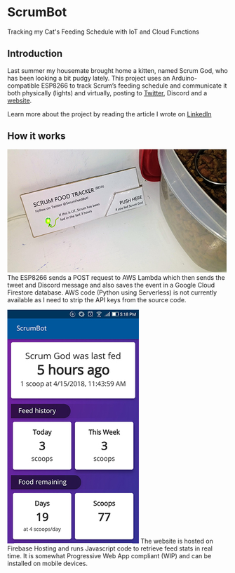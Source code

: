 # ScrumBot
Tracking my Cat's Feeding Schedule with IoT and Cloud Functions

## Introduction
Last summer my housemate brought home a kitten, named Scrum God, who has been looking a bit pudgy lately. This project uses an Arduino-compatible ESP8266 to track Scrum’s feeding schedule and communicate it both physically (lights) and virtually, posting to [Twitter](https://twitter.com/ScrumFeedBot), Discord and a [website](https://scrum-bot-4bd03.firebaseapp.com/).

Learn more about the project by reading the article I wrote on [LinkedIn](https://www.linkedin.com/pulse/scrumbot-tracking-my-cats-feeding-schedule-angelo-lu/)
## How it works
![Screenshot of site](/device.jpg)
The ESP8266 sends a POST request to AWS Lambda which then sends the tweet and Discord message and also saves the event in a Google Cloud Firestore database. AWS code (Python using Serverless) is not currently available as I need to strip the API keys from the source code. 

![Screenshot of site](/screenshot.jpg)
The website is hosted on Firebase Hosting and runs Javascript code to retrieve feed stats in real time. It is somewhat Progressive Web App compliant (WIP) and can be installed on mobile devices.
